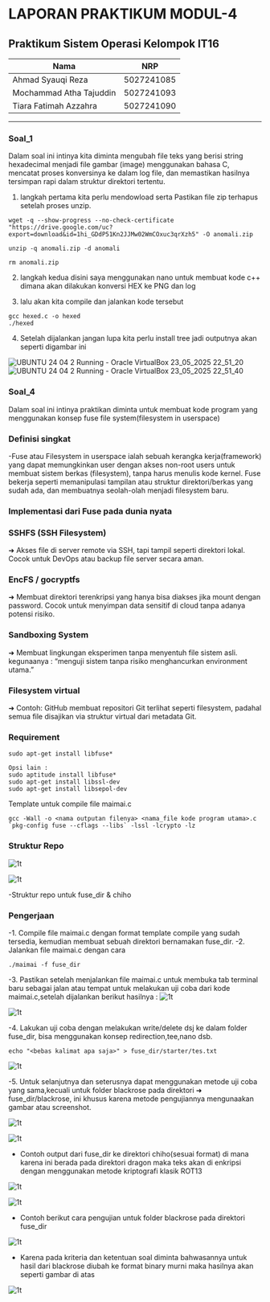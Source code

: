 # LAPORAN PRAKTIKUM MODUL-4 #
## Praktikum Sistem Operasi Kelompok IT16 ##

| Nama | NRP       |
|-------|-----------|
| Ahmad Syauqi Reza | 5027241085   |
| Mochammad Atha Tajuddin   | 5027241093  |
| Tiara Fatimah Azzahra   | 5027241090  |
---
### Soal_1 ###
Dalam soal ini intinya kita diminta mengubah file teks yang berisi string hexadecimal menjadi file gambar (image) menggunakan bahasa C, mencatat proses konversinya ke dalam log file, dan memastikan hasilnya tersimpan rapi dalam struktur direktori tertentu.

1. langkah pertama kita perlu mendowload serta Pastikan file zip terhapus setelah proses unzip.
``` 
wget -q --show-progress --no-check-certificate "https://drive.google.com/uc?export=download&id=1hi_GDdP51Kn2JJMw02WmCOxuc3qrXzh5" -O anomali.zip
```

```
unzip -q anomali.zip -d anomali
```

```
rm anomali.zip
```

2. langkah kedua disini saya menggunakan nano untuk membuat kode c++ dimana akan dilakukan konversi HEX ke PNG dan log

3. lalu akan kita compile dan jalankan kode tersebut 
```
gcc hexed.c -o hexed
./hexed
```
4. Setelah dijalankan jangan lupa kita perlu install tree jadi outputnya akan seperti digambar ini 

![UBUNTU 24 04 2  Running  - Oracle VirtualBox 23_05_2025 22_51_20](https://github.com/user-attachments/assets/37141c4f-4bcb-4a97-957a-ba29409abefa)
![UBUNTU 24 04 2  Running  - Oracle VirtualBox 23_05_2025 22_51_40](https://github.com/user-attachments/assets/cc31ea9d-bdbf-4519-baff-f5d456e8acd4)


### Soal_4 ###
Dalam soal ini intinya praktikan diminta untuk membuat kode program yang menggunakan konsep fuse file system(filesystem in userspace)

### Definisi singkat ###
-Fuse atau Filesystem in userspace ialah sebuah kerangka kerja(framework) yang dapat memungkinkan user dengan akses non-root users untuk membuat sistem berkas (filesystem), tanpa harus menulis kode kernel. Fuse bekerja seperti memanipulasi tampilan atau struktur direktori/berkas yang sudah ada, dan membuatnya seolah-olah menjadi filesystem baru.

### Implementasi dari Fuse pada dunia nyata ##
### SSHFS (SSH Filesystem) ###
➜ Akses file di server remote via SSH, tapi tampil seperti direktori lokal.
    Cocok untuk DevOps atau backup file server secara aman.

### EncFS / gocryptfs ###
➜ Membuat direktori terenkripsi yang hanya bisa diakses jika mount dengan password.
    Cocok untuk menyimpan data sensitif di cloud tanpa adanya potensi risiko.

### Sandboxing System ###
➜ Membuat lingkungan eksperimen tanpa menyentuh file sistem asli.
    kegunaanya : “menguji sistem tanpa risiko menghancurkan environment utama.”

### Filesystem virtual ###
➜ Contoh: GitHub membuat repositori Git terlihat seperti filesystem, padahal semua file disajikan via struktur virtual dari metadata Git.

### Requirement ###
```
sudo apt-get install libfuse*

Opsi lain :
sudo aptitude install libfuse*
sudo apt-get install libssl-dev
sudo apt-get install libsepol-dev
```
Template untuk compile file maimai.c

```
gcc -Wall -o <nama outputan filenya> <nama_file kode program utama>.c `pkg-config fuse --cflags --libs` -lssl -lcrypto -lz
```

### Struktur Repo ###
![1t](https://github.com/rzkcp/Sisop-4-2025-IT16/blob/f955550d9008dcad0d881a92feb4ae89703e7a0b/assets/ss_1.png)

![1t](https://github.com/rzkcp/Sisop-4-2025-IT16/blob/0619c3ff36e5222b649f63cb5f3afc5b8a236f05/assets/ss_2.png)

-Struktur repo untuk fuse_dir & chiho
### Pengerjaan ###

-1. Compile file maimai.c dengan format template compile yang sudah tersedia, kemudian membuat sebuah direktori bernamakan fuse_dir.
-2. Jalankan file maimai.c dengan cara 
```
./maimai -f fuse_dir
```
-3. Pastikan setelah menjalankan file maimai.c untuk membuka tab terminal baru sebagai jalan atau tempat untuk melakukan uji coba dari kode maimai.c,setelah dijalankan berikut hasilnya :
![1t](https://github.com/rzkcp/Sisop-4-2025-IT16/blob/0619c3ff36e5222b649f63cb5f3afc5b8a236f05/assets/ss_3.png)

![1t](https://github.com/rzkcp/Sisop-4-2025-IT16/blob/0619c3ff36e5222b649f63cb5f3afc5b8a236f05/assets/ss_4.png)

-4. Lakukan uji coba dengan melakukan write/delete dsj ke dalam folder fuse_dir, bisa menggunakan konsep redirection,tee,nano dsb.
```
echo "<bebas kalimat apa saja>" > fuse_dir/starter/tes.txt
```
![1t](https://github.com/rzkcp/Sisop-4-2025-IT16/blob/0619c3ff36e5222b649f63cb5f3afc5b8a236f05/assets/ss_5.png)

-5. Untuk selanjutnya dan seterusnya dapat menggunakan metode uji coba yang sama,kecuali untuk folder blackrose pada direktori ➜ fuse_dir/blackrose, ini khusus karena metode pengujiannya mengunaakan gambar atau screenshot.

![1t](https://github.com/rzkcp/Sisop-4-2025-IT16/blob/0619c3ff36e5222b649f63cb5f3afc5b8a236f05/assets/ss_6.png)

![1t](https://github.com/rzkcp/Sisop-4-2025-IT16/blob/0619c3ff36e5222b649f63cb5f3afc5b8a236f05/assets/ss_7.png)
- Contoh output dari fuse_dir ke direktori chiho(sesuai format) di mana karena ini berada pada direktori dragon maka teks akan di enkripsi dengan menggunakan metode kriptografi klasik ROT13

![1t](https://github.com/rzkcp/Sisop-4-2025-IT16/blob/0619c3ff36e5222b649f63cb5f3afc5b8a236f05/assets/ss_8.png)

![1t](https://github.com/rzkcp/Sisop-4-2025-IT16/blob/0619c3ff36e5222b649f63cb5f3afc5b8a236f05/assets/ss_9.png)
- Contoh berikut cara pengujian untuk folder blackrose pada direktori fuse_dir

![1t](https://github.com/rzkcp/Sisop-4-2025-IT16/blob/0619c3ff36e5222b649f63cb5f3afc5b8a236f05/assets/ss_10.png)
- Karena pada kriteria dan ketentuan soal diminta bahwasannya untuk hasil dari blackrose diubah ke format binary murni maka hasilnya akan seperti gambar di atas

![1t](https://github.com/rzkcp/Sisop-4-2025-IT16/blob/0619c3ff36e5222b649f63cb5f3afc5b8a236f05/assets/ss_11.png)
